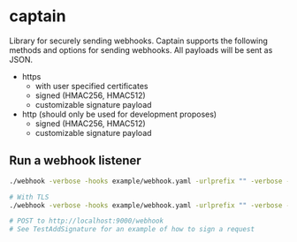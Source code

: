 # captain

Library for securely sending webhooks. Captain supports the following methods and options for sending webhooks. All payloads will be sent as JSON.


- https
  - with user specified certificates
  - signed (HMAC256, HMAC512)
  - customizable signature payload
- http (should only be used for development proposes)
  - signed (HMAC256, HMAC512)
  - customizable signature payload


## Run a webhook listener

```bash
./webhook -verbose -hooks example/webhook.yaml -urlprefix "" -verbose -debug -hotreload

# With TLS
./webhook -verbose -hooks example/webhook.yaml -urlprefix "" -verbose -debug -hotreload -secure -key key.pem -cert cert.pem

# POST to http://localhost:9000/webhook
# See TestAddSignature for an example of how to sign a request
```
